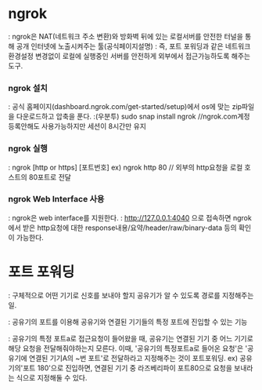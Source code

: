 # ngrok
: ngrok은 NAT(네트워크 주소 변환)와 방화벽 뒤에 있는 로컬서버를 안전한 터널을 통해 공개 인터넷에 노출시켜주는 툴(공식페이지설명)
: 즉, 포트 포워딩과 같은 네트워크 환경설정 변경없이 로컬에 실행중인 서버를 안전하게 외부에서 접근가능하도록 해주는 도구.

### ngrok 설치
: 공식 홈페이지(dashboard.ngrok.com/get-started/setup)에서 os에 맞는 zip파일을 다운로드하고 압축을 푼다.
:(우분투) sudo snap install ngrok //ngrok.com계정등록안해도 사용가능하지만 세션이 8시간만 유지

### ngrok 실행
: ngrok [http or https] [포트번호]
ex) ngrok http 80 // 외부의 http요청을 로컬 호스트의 80포트로 전달

### ngrok Web Interface 사용
: ngrok은 web interface를 지원한다.
: http://127.0.0.1:4040 으로 접속하면 ngrok에서 받은 http요청에 대한 response내용/요약/header/raw/binary-data 등의 확인이 가능한다.



# 포트 포워딩
: 구체적으로 어떤 기기로 신호를 보내야 할지 공유기가 알 수 있도록 경로를 지정해주는 일.

: 공유기의 포트를 이용해 공유기와 연결된 기기들의 특정 포트에 진입할 수 있는 기능

: 공유기의 특정 포트a로 접근요청이 들어왔을 때, 공유기는 연결된 기기 중 어느 기기로 해당 요청을 전달해줘야하는지 모른다. 이때, '공유기의 특정포트a로 들어온 요청'은 '공유기에 연결된 기기A의 ~번 포트'로 전달하라고 지정해주는 것이 포트포워딩.
ex) 공유기의'포트 180'으로 진입하면, 연결된 기기 중 라즈베리파이 포트80으로 요청을 보내라는 식으로 지정해둘 수 있다.
